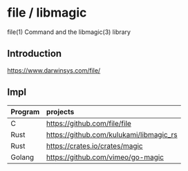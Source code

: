 # file / libmagic
file(1) Command and the libmagic(3) library

## Introduction
https://www.darwinsys.com/file/

## Impl
|Program| projects|
|:-     |:-|
|C      |https://github.com/file/file|
|Rust   |https://github.com/kulukami/libmagic_rs|
|Rust   |https://crates.io/crates/magic|
|Golang |https://github.com/vimeo/go-magic|